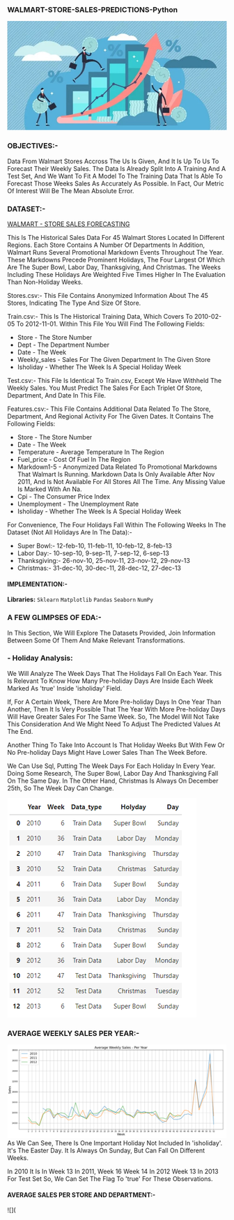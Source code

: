 ### WALMART-STORE-SALES-PREDICTIONS-Python



![](TEMPLATES/intro1.jpg)



### OBJECTIVES:-

Data From Walmart Stores Accross The Us Is Given, And It Is Up To Us To Forecast Their Weekly Sales. The Data Is Already Split Into A Training And A Test Set, And We Want To Fit A Model To The Training Data That Is Able To Forecast Those Weeks Sales As Accurately As Possible. In Fact, Our Metric Of Interest Will Be The Mean Absolute Error.

### DATASET:-

[WALMART - STORE SALES FORECASTING](https://www.kaggle.com/avelinocaio/walmart-store-sales-forecasting/data)

This Is The Historical Sales Data For 45 Walmart Stores Located In Different Regions. Each Store Contains A Number Of Departments In Addition, Walmart Runs Several Promotional Markdown Events Throughout The Year. These Markdowns Precede Prominent Holidays, The Four Largest Of Which Are The Super Bowl, Labor Day, Thanksgiving, And Christmas. The Weeks Including These Holidays Are Weighted Five Times Higher In The Evaluation Than Non-Holiday Weeks.

Stores.csv:- This File Contains Anonymized Information About The 45 Stores, Indicating The Type And Size Of Store.

Train.csv:- This Is The Historical Training Data, Which Covers To 2010-02-05 To 2012-11-01. Within This File You Will Find The Following Fields:

- Store - The Store Number
- Dept - The Department Number
- Date - The Week
- Weekly_sales - Sales For The Given Department In The Given Store
- Isholiday - Whether The Week Is A Special Holiday Week


Test.csv:- This File Is Identical To Train.csv, Except We Have Withheld The Weekly Sales. You Must Predict The Sales For Each Triplet Of Store, Department, And Date In This File.

Features.csv:- This File Contains Additional Data Related To The Store, Department, And Regional Activity For The Given Dates. It Contains The Following Fields:


- Store - The Store Number
- Date - The Week
- Temperature - Average Temperature In The Region
- Fuel_price - Cost Of Fuel In The Region
- Markdown1-5 - Anonymized Data Related To Promotional Markdowns That Walmart Is Running. Markdown Data Is Only Available After Nov 2011, And Is Not Available For All Stores All The Time. Any Missing Value Is Marked With An Na.
- Cpi - The Consumer Price Index
- Unemployment - The Unemployment Rate
- Isholiday - Whether The Week Is A Special Holiday Week



For Convenience, The Four Holidays Fall Within The Following Weeks In The Dataset (Not All Holidays Are In The Data):-

- Super Bowl:- 12-feb-10, 11-feb-11, 10-feb-12, 8-feb-13
- Labor Day:- 10-sep-10, 9-sep-11, 7-sep-12, 6-sep-13
- Thanksgiving:- 26-nov-10, 25-nov-11, 23-nov-12, 29-nov-13
- Christmas:- 31-dec-10, 30-dec-11, 28-dec-12, 27-dec-13



#### IMPLEMENTATION:-
**Libraries:** `Sklearn` `Matplotlib` `Pandas` `Seaborn` `NumPy` 


### A FEW GLIMPSES OF EDA:-

In This Section, We Will Explore The Datasets Provided, Join Information Between Some Of Them And Make Relevant Transformations.


### - Holiday Analysis:
We Will Analyze The Week Days That The Holidays Fall On Each Year. This Is Relevant To Know How Many Pre-holiday Days Are Inside Each Week Marked As 'true' Inside 'isholiday' Field.

If, For A Certain Week, There Are More Pre-holiday Days In One Year Than Another, Then It Is Very Possible That The Year With More Pre-holiday Days Will Have Greater Sales For The Same Week. So, The Model Will Not Take This Consideration And We Might Need To Adjust The Predicted Values At The End.

Another Thing To Take Into Account Is That Holiday Weeks But With Few Or No Pre-holiday Days Might Have Lower Sales Than The Week Before.

We Can Use Sql, Putting The Week Days For Each Holiday In Every Year. Doing Some Research, The Super Bowl, Labor Day And Thanksgiving Fall On The Same Day. In The Other Hand, Christmas Is Always On December 25th, So The Week Day Can Change.

![](TEMPLATES/holidays.PNG)



### AVERAGE WEEKLY SALES PER YEAR:-

![](TEMPLATES/avgsales.PNG)
As We Can See, There Is One Important Holiday Not Included In 'isholiday'. It's The Easter Day. It Is Always On Sunday, But Can Fall On Different Weeks.

In 2010 It Is In Week 13
In 2011, Week 16
Week 14 In 2012
Week 13 In 2013 For Test Set So, We Can Set The Flag To 'true' For These Observations.


#### AVERAGE SALES PER STORE AND DEPARTMENT:-

![](
 
